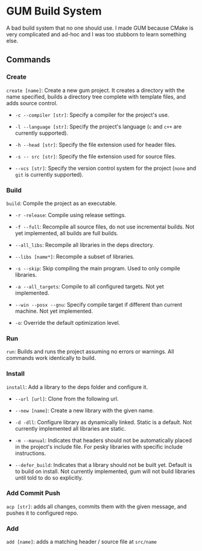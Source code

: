 # GUM Build System
A bad build system that no one should use.
I made GUM because CMake is very complicated and ad-hoc and I was too stubborn to learn something else.

## Commands

### Create

`create [name]`: Create a new gum project. It creates a directory with the name specified, builds a directory tree complete with template files, and adds source control.

- `-c --compiler [str]`: Specify a compiler for the project's use.

- `-l --language [str]`: Specify the project's language (`c` and `c++` are currently supported).

- `-h --head [str]`: Specify the file extension used for header files.

- `-s -- src [str]`: Specify the file extension used for source files.

- `--vcs [str]`: Specify the version control system for the project (`none` and `git` is currently supported).

### Build

`build`: Compile the project as an executable.

- `-r -release`: Compile using release settings.

- `-f --full`: Recompile all source files, do not use incremental builds. Not yet implemented, all builds are full builds.

- `--all_libs`: Recompile all libraries in the deps directory.

- `--libs [name*]`: Recompile a subset of libraries.

- `-s --skip`: Skip compiling the main program. Used to only compile libraries.

- `-a --all_targets`: Compile to all configured targets. Not yet implemented.

- `--win --posx --gnu`: Specify compile target if different than current machine. Not yet implemented.

- `-o`: Override the default optimization level.

### Run

`run`: Builds and runs the project assuming no errors or warnings. All commands work identically to build.

### Install

`install`: Add a library to the deps folder and configure it.

- `--url [url]`: Clone from the following url.

- `--new [name]`: Create a new library with the given name.

- `-d -dll`: Configure library as dynamically linked. Static is a default. Not currently implemented all libraries are static.

- `-m --manual`: Indicates that headers should not be automatically placed in the project's include file. For pesky libraries with specific include instructions.

- `--defer_build`: Indicates that a library should not be built yet. Default is to build on install. Not currently implemented, gum will not build libraries until told to do so explicitly.

### Add Commit Push

`acp [str]`: adds all changes, commits them with the given message, and pushes it to configured repo.

### Add

`add [name]`: adds a matching header / source file at `src/name`